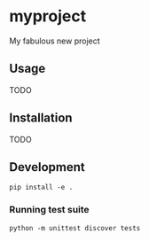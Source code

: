 # myproject

My fabulous new project

## Usage

TODO

## Installation

TODO

## Development

```
pip install -e .
```

### Running test suite

```
python -m unittest discover tests
```
